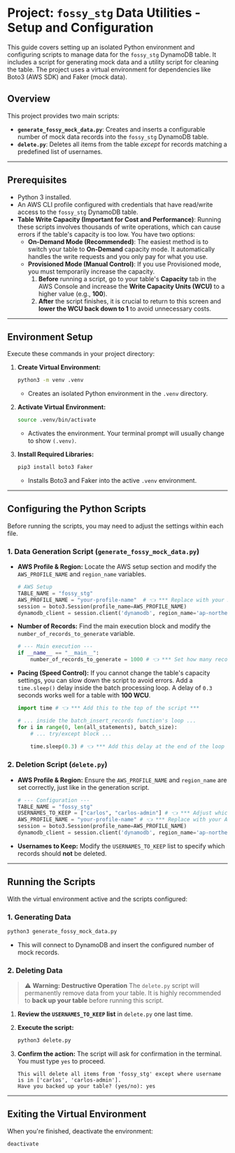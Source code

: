 # Project: `fossy_stg` Data Utilities - Setup and Configuration

This guide covers setting up an isolated Python environment and configuring scripts to manage data for the `fossy_stg` DynamoDB table. It includes a script for generating mock data and a utility script for cleaning the table. The project uses a virtual environment for dependencies like Boto3 (AWS SDK) and Faker (mock data).

## Overview

This project provides two main scripts:

  * **`generate_fossy_mock_data.py`**: Creates and inserts a configurable number of mock data records into the `fossy_stg` DynamoDB table.
  * **`delete.py`**: Deletes all items from the table *except* for records matching a predefined list of usernames.

-----

## Prerequisites

  * Python 3 installed.
  * An AWS CLI profile configured with credentials that have read/write access to the `fossy_stg` DynamoDB table.
  * **Table Write Capacity (Important for Cost and Performance)**: Running these scripts involves thousands of write operations, which can cause errors if the table's capacity is too low. You have two options:
      * **On-Demand Mode (Recommended)**: The easiest method is to switch your table to **On-Demand** capacity mode. It automatically handles the write requests and you only pay for what you use.
      * **Provisioned Mode (Manual Control)**: If you use Provisioned mode, you must temporarily increase the capacity.
        1.  **Before** running a script, go to your table's **Capacity** tab in the AWS Console and increase the **Write Capacity Units (WCU)** to a higher value (e.g., **100**).
        2.  **After** the script finishes, it is crucial to return to this screen and **lower the WCU back down to 1** to avoid unnecessary costs.

-----

## Environment Setup

Execute these commands in your project directory:

1.  **Create Virtual Environment:**

    ```bash
    python3 -m venv .venv
    ```

      * Creates an isolated Python environment in the `.venv` directory.

2.  **Activate Virtual Environment:**

    ```bash
    source .venv/bin/activate
    ```

      * Activates the environment. Your terminal prompt will usually change to show `(.venv)`.

3.  **Install Required Libraries:**

    ```bash
    pip3 install boto3 Faker
    ```

      * Installs Boto3 and Faker into the active `.venv` environment.

-----

## Configuring the Python Scripts

Before running the scripts, you may need to adjust the settings within each file.

### 1\. Data Generation Script (`generate_fossy_mock_data.py`)

  * **AWS Profile & Region:** Locate the AWS setup section and modify the `AWS_PROFILE_NAME` and `region_name` variables.

    ```python
    # AWS Setup
    TABLE_NAME = "fossy_stg" 
    AWS_PROFILE_NAME = "your-profile-name"  # 👈 *** Replace with your AWS profile name ***
    session = boto3.Session(profile_name=AWS_PROFILE_NAME)
    dynamodb_client = session.client('dynamodb', region_name='ap-northeast-1') # 👈 *** Ensure region is correct ***
    ```

  * **Number of Records:** Find the main execution block and modify the `number_of_records_to_generate` variable.

    ```python
    # --- Main execution ---
    if __name__ == "__main__":
        number_of_records_to_generate = 1000 # 👈 *** Set how many records you want ***
    ```

  * **Pacing (Speed Control):** If you cannot change the table's capacity settings, you can slow down the script to avoid errors. Add a `time.sleep()` delay inside the batch processing loop. A delay of `0.3` seconds works well for a table with **100 WCU**.

    ```python
    import time # 👈 *** Add this to the top of the script ***

    # ... inside the batch_insert_records function's loop ...
    for i in range(0, len(all_statements), batch_size):
        # ... try/except block ...
        
        time.sleep(0.3) # 👈 *** Add this delay at the end of the loop ***
    ```

### 2\. Deletion Script (`delete.py`)

  * **AWS Profile & Region:** Ensure the `AWS_PROFILE_NAME` and `region_name` are set correctly, just like in the generation script.

    ```python
    # --- Configuration ---
    TABLE_NAME = "fossy_stg"
    USERNAMES_TO_KEEP = ["carlos", "carlos-admin"] # 👈 *** Adjust which users to keep ***
    AWS_PROFILE_NAME = "your-profile-name" # 👈 *** Replace with your AWS profile name ***
    session = boto3.Session(profile_name=AWS_PROFILE_NAME)
    dynamodb_client = session.client('dynamodb', region_name='ap-northeast-1') # 👈 *** Ensure region is correct ***
    ```

  * **Usernames to Keep:** Modify the `USERNAMES_TO_KEEP` list to specify which records should **not** be deleted.

-----

## Running the Scripts

With the virtual environment active and the scripts configured:

### 1\. Generating Data

```bash
python3 generate_fossy_mock_data.py
```

  * This will connect to DynamoDB and insert the configured number of mock records.

### 2\. Deleting Data

> ⚠️ **Warning: Destructive Operation**
> The `delete.py` script will permanently remove data from your table. It is highly recommended to **back up your table** before running this script.

1.  **Review the `USERNAMES_TO_KEEP` list** in `delete.py` one last time.

2.  **Execute the script:**

    ```bash
    python3 delete.py
    ```

3.  **Confirm the action:** The script will ask for confirmation in the terminal. You must type `yes` to proceed.

    ```
    This will delete all items from 'fossy_stg' except where username is in ['carlos', 'carlos-admin'].
    Have you backed up your table? (yes/no): yes
    ```

-----

## Exiting the Virtual Environment

When you're finished, deactivate the environment:

```bash
deactivate
```